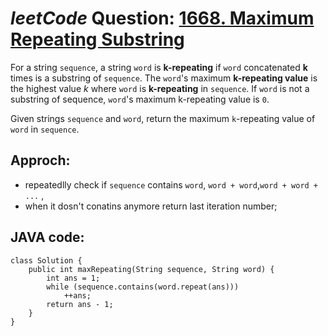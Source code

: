 # _leetCode_ Question: [1668. Maximum Repeating Substring](https://leetcode.com/problems/maximum-repeating-substring/)

For a string `sequence`, a string `word` is **k-repeating** if `word` concatenated **k** times is a substring of `sequence`. The `word`'s maximum **k-repeating value** is the highest value _k_ where `word` is **k-repeating** in `sequence`. If `word` is not a substring of sequence, `word`'s maximum k-repeating value is `0`.

Given strings `sequence` and `word`, return the maximum `k`-repeating value of `word` in `sequence`.

## Approch:

- repeatedlly check if `sequence` contains `word`, `word + word`,`word + word + ...` ,
- when it dosn't conatins anymore return last iteration number;

## JAVA code:

```
class Solution {
    public int maxRepeating(String sequence, String word) {
        int ans = 1;
        while (sequence.contains(word.repeat(ans)))
            ++ans;
        return ans - 1;
    }
}
```
